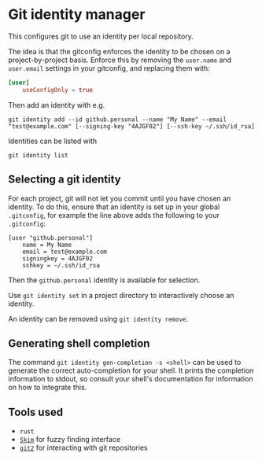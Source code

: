 # Git identity manager

This configures git to use an identity per local repository.

The idea is that the gitconfig enforces the identity to be chosen on a
project-by-project basis. Enforce this by removing the `user.name` and
`user.email` settings in your gitconfig, and replacing them with:

```conf
[user]
    useConfigOnly = true
```

Then add an identity with e.g.

```
git identity add --id github.personal --name "My Name" --email "test@example.com" [--signing-key "4AJGF02"] [--ssh-key ~/.ssh/id_rsa]
```

Identities can be listed with

```
git identity list
```

## Selecting a git identity

For each project, git will not let you commit until you have chosen an identity.
To do this, ensure that an identity is set up in your global `.gitconfig`, for
example the line above adds the following to your `.gitconfig`:

```
[user "github.personal"]
    name = My Name
    email = test@example.com
    signingkey = 4AJGF02
    sshkey = ~/.ssh/id_rsa
```

Then the `github.personal` identity is available for selection.

Use `git identity set` in a project directory to interactively choose an
identity.

An identity can be removed using `git identity remove`.

## Generating shell completion

The command `git identity gen-completion -s <shell>` can be used to generate the
correct auto-completion for your shell. It prints the completion information to
stdout, so consult your shell's documentation for information on how to
integrate this.

## Tools used

* `rust`
* [`Skim`](https://crates.io/crates/skim) for fuzzy finding interface
* [`git2`](https://crates.io/crates/git2) for interacting with git repositories
